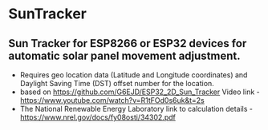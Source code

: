 # SunTracker
## Sun Tracker for ESP8266 or ESP32 devices for automatic solar panel movement adjustment.
 - Requires geo location data (Latitude and Longitude coordinates) and Daylight Saving Time (DST) offset number for the location.
 - based on https://github.com/G6EJD/ESP32_2D_Sun_Tracker  Video link - https://www.youtube.com/watch?v=R1tFOd0s6uk&t=2s
 - The National Renewable Energy Laboratory link to calculation details - https://www.nrel.gov/docs/fy08osti/34302.pdf
